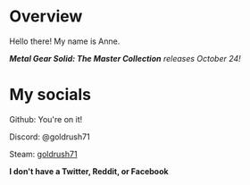 # Overview
Hello there! My name is Anne.

***Metal Gear Solid: The Master Collection** releases October 24!*



# My socials
Github: You're on it!

Discord: @goldrush71

Steam: [goldrush71](https://steamcommunity.com/id/goldrush71)

**I don't have a Twitter, Reddit, or Facebook**
